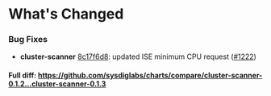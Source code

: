 # What's Changed

### Bug Fixes
- **cluster-scanner** [8c17f6d8](https://github.com/sysdiglabs/charts/commit/8c17f6d895fcce3f3fa6d35e74c8b9a43530f60b): updated ISE minimum CPU request ([#1222](https://github.com/sysdiglabs/charts/issues/1222))
#### Full diff: https://github.com/sysdiglabs/charts/compare/cluster-scanner-0.1.2...cluster-scanner-0.1.3
